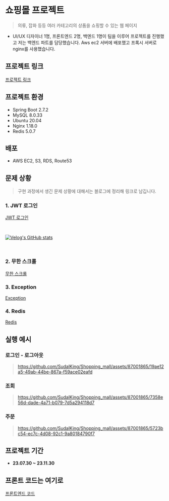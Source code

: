 # 쇼핑몰 프로젝트 
> 의류, 잡화 등등 여러 카테고리의 상품을 쇼핑할 수 있는 웹 페이지
 * UI/UX 디자이너 1명, 프론트엔드 2명, 백엔드 1명이 팀을 이루어 프로젝트를 진행했고 저는 백엔드 파트를 담당했습니다. Aws ec2 서버에 배포했고 프록시 서버로 nginx를 사용했습니다.

## 프로젝트 링크
  [프로젝트 링크](https://orday.vercel.app/)

## 프로젝트 환경
  * Spring Boot 2.7.2
  * MySQL 8.0.33
  * Ubuntu 20.04
  * Nginx 1.18.0
  * Redis 5.0.7

## 배포
  * AWS EC2, S3, RDS, Route53

## 문제 상황
> 구현 과정에서 생긴 문제 상황에 대해서는 블로그에 정리해 링크로 남깁니다.

### 1. JWT 로그인
 [JWT 로그인](https://velog.io/@ss412/Spring-Security-JWT-%EB%A1%9C%EA%B7%B8%EC%9D%B8)

 <br>

 [![Velog's GitHub stats](https://velog-readme-stats.vercel.app/api?name=ss412&slug=Spring-Security-JWT-로그인)](https://velog.io/@ss412/Spring-Security-JWT-%EB%A1%9C%EA%B7%B8%EC%9D%B8)

<br>

### 2. 무한 스크롤
 [무한 스크롤](https://velog.io/@ss412/%EB%AC%B4%ED%95%9C-%EC%8A%A4%ED%81%AC%EB%A1%A4)

### 3. Exception
 [Exception](https://velog.io/@ss412/Exception)

### 4. Redis
 [Redis](https://velog.io/@ss412/Redis-%EB%8F%84%EC%9E%85)

## 실행 예시

### 로그인 - 로그아웃

 > https://github.com/SudalKing/Shopping_mall/assets/87001865/19ae12a5-49ab-44be-867a-f59ace02eafd


### 조회

 > https://github.com/SudalKing/Shopping_mall/assets/87001865/7358e56d-dade-4a71-b079-7d5a294118d7


### 주문

 > https://github.com/SudalKing/Shopping_mall/assets/87001865/5723bc54-ec7c-4d08-92c1-9a80184790f7


## 프로젝트 기간
* __23.07.30 ~ 23.11.30__

## 프론트 코드는 여기로
 
 [프론트엔드 코드](https://github.com/imdaxsz/orday-front-end)
